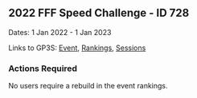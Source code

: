 ## 2022 FFF Speed Challenge - ID 728

Dates: 1 Jan 2022 - 1 Jan 2023

Links to GP3S: [Event](https://www.gps-speedsurfing.com/default.aspx?mnu=event&val=728), [Rankings](https://www.gps-speedsurfing.com/default.aspx?mnu=eventranking&val=728), [Sessions](https://www.gps-speedsurfing.com/default.aspx?mnu=eventsessions&val=728)

### Actions Required

No users require a rebuild in the event rankings.


